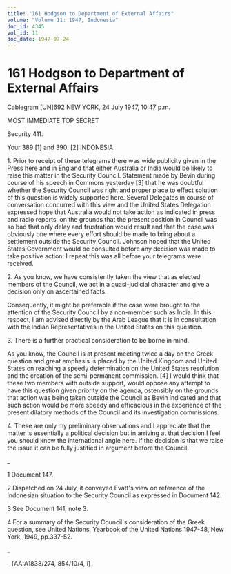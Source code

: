 ```yaml
---
title: "161 Hodgson to Department of External Affairs"
volume: "Volume 11: 1947, Indonesia"
doc_id: 4345
vol_id: 11
doc_date: 1947-07-24
---
```


# 161 Hodgson to Department of External Affairs

Cablegram [UN]692 NEW YORK, 24 July 1947, 10.47 p.m.

MOST IMMEDIATE TOP SECRET

Security 411.

Your 389 [1] and 390. [2] INDONESIA.

1\. Prior to receipt of these telegrams there was wide publicity given in the Press here and in England that either Australia or India would be likely to raise this matter in the Security Council. Statement made by Bevin during course of his speech in Commons yesterday [3] that he was doubtful whether the Security Council was right and proper place to effect solution of this question is widely supported here. Several Delegates in course of conversation concurred with this view and the United States Delegation expressed hope that Australia would not take action as indicated in press and radio reports, on the grounds that the present position in Council was so bad that only delay and frustration would result and that the case was obviously one where every effort should be made to bring about a settlement outside the Security Council. Johnson hoped that the United States Government would be consulted before any decision was made to take positive action. I repeat this was all before your telegrams were received.

2\. As you know, we have consistently taken the view that as elected members of the Council, we act in a quasi-judicial character and give a decision only on ascertained facts.

Consequently, it might be preferable if the case were brought to the attention of the Security Council by a non-member such as India. In this respect, I am advised directly by the Arab League that it is in consultation with the Indian Representatives in the United States on this question.

3\. There is a further practical consideration to be borne in mind.

As you know, the Council is at present meeting twice a day on the Greek question and great emphasis is placed by the United Kingdom and United States on reaching a speedy determination on the United States resolution and the creation of the semi-permanent commission. [4] I would think that these two members with outside support, would oppose any attempt to have this question given priority on the agenda, ostensibly on the grounds that action was being taken outside the Council as Bevin indicated and that such action would be more speedy and efficacious in the experience of the present dilatory methods of the Council and its investigation commissions.

4\. These are only my preliminary observations and I appreciate that the matter is essentially a political decision but in arriving at that decision I feel you should know the international angle here. If the decision is that we raise the issue it can be fully justified in argument before the Council.

_

1 Document 147.

2 Dispatched on 24 July, it conveyed Evatt's view on reference of the Indonesian situation to the Security Council as expressed in Document 142.

3 See Document 141, note 3.

4 For a summary of the Security Council's consideration of the Greek question, see United Nations, Yearbook of the United Nations 1947-48, New York, 1949, pp.337-52.

_

_ [AA:A1838/274, 854/10/4, i]_
